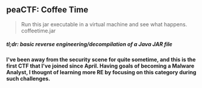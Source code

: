 ## peaCTF: Coffee Time
> Run this jar executable in a virtual machine and see what happens. coffeetime.jar

##### *tl;dr: basic reverse engineering/decompilation of a Java JAR file*
#### I've been away from the security scene for quite sometime, and this is the first CTF that I've joined since April. Having goals of becoming a Malware Analyst, I thougnt of learning more RE by focusing on this category during such challenges. 
